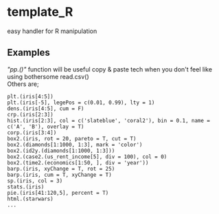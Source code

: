 # template_R
easy handler for R manipulation <br>

## Examples <br>
*"pp.()"* function will be useful copy & paste tech when you don't feel like using bothersome read.csv() <br>
Others are; <br>

    plt.(iris[4:5])
    plt.(iris[-5], legePos = c(0.01, 0.99), lty = 1)
    dens.(iris[4:5], cum = F)
    crp.(iris[2:3])
    hist.(iris[2:3], col = c('slateblue', 'coral2'), bin = 0.1, name = c('A', 'B'), overlay = T)
    corp.(iris[3:4])
    box2.(iris, rot = 20, pareto = T, cut = T)
    box2.(diamonds[1:1000, 1:3], mark = 'color')
    box2.(id2y.(diamonds[1:1000, 1:3]))
    box2.(case2.(us_rent_income[5], div = 100), col = 0)
    box2.(time2.(economics[1:50, ], div = 'year'))
    barp.(iris, xyChange = T, rot = 25)
    barp.(iris, cum = T, xyChange = T)
    sp.(iris, col = 3)
    stats.(iris)
    pie.(iris[41:120,5], percent = T)
    html.(starwars)
    ...
